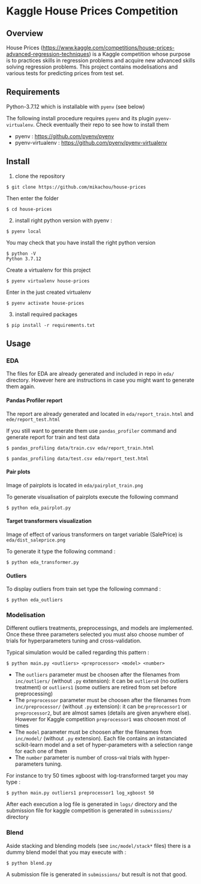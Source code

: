 # Kaggle House Prices Competition

## Overview

House Prices (https://www.kaggle.com/competitions/house-prices-advanced-regression-techniques) is a Kaggle competition whose purpose is to practices skills in regression problems and acquire new advanced skills solving regression problems.
This project contains modelisations and various tests for predicting prices from test set.

## Requirements

Python-3.7.12 which is installable with `pyenv` (see below)

The following install procedure requires `pyenv` and its plugin `pyenv-virtualenv`. Check eventually their repo to see how to install them

* pyenv : https://github.com/pyenv/pyenv
* pyenv-virtualenv : https://github.com/pyenv/pyenv-virtualenv


## Install

1. clone the repository

```
$ git clone https://github.com/mikachou/house-prices
```

Then enter the folder
```
$ cd house-prices
```

2. install right python version with pyenv :
```
$ pyenv local
```

You may check that you have install the right python version

```
$ python -V
Python 3.7.12
```

Create a virtualenv for this project

```
$ pyenv virtualenv house-prices
```

Enter in the just created virtualenv

```
$ pyenv activate house-prices
```

3. install required packages
```
$ pip install -r requirements.txt
```

## Usage

### EDA

The files for EDA are already generated and included in repo in `eda/` directory. However here are instructions in case you might want to generate them again.

#### Pandas Profiler report

The report are already generated and located in `eda/report_train.html` and `ede/report_test.html`

If you still want to generate them use `pandas_profiler` command and generate report for train and test data
```
$ pandas_profiling data/train.csv eda/report_train.html

$ pandas_profiling data/test.csv eda/report_test.html
```
#### Pair plots

Image of pairplots is located in `eda/pairplot_train.png`

To generate visualisation of pairplots execute the following command
```
$ python eda_pairplot.py
```

#### Target transformers visualization

Image of effect of various transformers on target variable (SalePrice) is `eda/dist_saleprice.png`

To generate it type the following command :

```
$ python eda_transformer.py
```

#### Outliers

To display outliers from train set type the following command :

```
$ python eda_outliers
```

### Modelisation

Different outliers treatments, preprocessings, and models are implemented.
Once these three parameters selected you must also choose number of trials for hyperparameters tuning and cross-validation.

Typical simulation would be called regarding this pattern :

```
$ python main.py <outliers> <preprocessor> <model> <number>
```

* The `outliers` parameter must be choosen after the filenames from `inc/outliers/` (without `.py` extension): it can be `outliers0` (no outliers treatment) or `outliers1` (some outliers are retired from set before preprocessing)
* The `preprocessor` parameter must be choosen after the filenames from `inc/preprocessor/` (without `.py` extension): it can be `preprocessor1` or `preprocessor2`, but are almost sames (details are given anywhere else). However for Kaggle competition `preprocessor1` was choosen most of times
* The `model` parameter must be choosen after the filenames from `inc/model/` (without `.py` extension). Each file contains an instanciated scikit-learn model and a set of hyper-parameters with a selection range for each one of them
* The `number` parameter is number of cross-val trials with hyper-parameters tuning.

For instance to try 50 times xgboost with log-transformed target you may type :

```
$ python main.py outliers1 preprocessor1 log_xgboost 50
```

After each execution a log file is generated in `logs/` directory and the submission file for kaggle competition is generated in `submissions/` directory

### Blend

Aside stacking and blending models (see `inc/model/stack*` files) there is a dummy blend model that you may execute with :
```
$ python blend.py
```
A submission file is generated in `submissions/` but result is not that good.